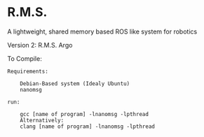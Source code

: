 # R.M.S.
A lightweight, shared memory based ROS like system for robotics

Version 2:
R.M.S. Argo


To Compile:

	Requirements:

		Debian-Based system (Idealy Ubuntu)
		nanomsg

	run: 

		gcc [name of program] -lnanomsg -lpthread
		Alternatively:
		clang [name of program] -lnanomsg -lpthread
